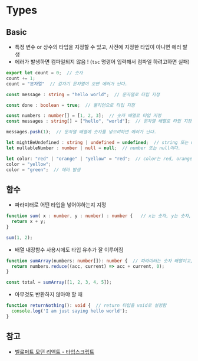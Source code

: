 # Types

## Basic
- 특정 변수 or 상수의 타입을 지정할 수 있고, 사전에 지정한 타입이 아니면 에러 발생
- 에러가 발생하면 컴파일되지 않음 ! (```tsc``` 명령어 입력해서 컴파일 하려고하면 실패)
```typescript
export let count = 0;  // 숫자
count += 1;
count = "문자열"  // 갑자기 문자열이 오면 에러가 난다.

const message : string = "hello world";  // 문자열로 타입 지정

const done : boolean = true;  // 불리언으로 타입 지정

const numbers : number[] = [1, 2, 3];  // 숫자 배열로 타입 지정
const messages : string[] = ["hello", "world"];  // 문자열 배열로 타입 지정

messages.push(1);  // 문자열 배열에 숫자를 넣으려하면 에러가 난다.

let mightBeUndefined : string | undefined = undefined;  // string 또는 undefined 이다.
let nullableNumber : number | null = null;  // number 또는 null이다.

let color: "red" | "orange" | "yellow" = "red";  // color는 red, orange, yellow 중 하나이다.
color = "yellow";
color = "green";  // 에러 발생

```

## 함수
- 파라미터로 어떤 타입을 넣어야하는지 지정
```typescript
function sum( x : number, y : number) : number {   // x는 숫자, y는 숫자, 결과물도 숫자
  return x + y;  
}

sum(1, 2);
```
- 배열 내장함수 사용시에도 타입 유추가 잘 이루어짐
```typescript
function sumArray(numbers: number[]): number {  // 파라미터는 숫자 배열이고, return값은 숫자
  return numbers.reduce((acc, current) => acc + current, 0);
}

const total = sumArray([1, 2, 3, 4, 5]);
```
- 아무것도 반환하지 않아야 할 때
```typescript
function returnNothing(): void {  // return 타입을 void로 설정함
  console.log('I am just saying hello world');
}
```

## 참고
- [벨로퍼트 모던 리액트 - 타입스크립트](https://react.vlpt.us/using-typescript/01-practice.html)
